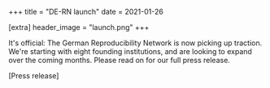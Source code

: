 +++
title = "DE-RN launch"
date = 2021-01-26

[extra]
header_image = "launch.png"
+++

It's official: The German Reproducibility Network is now picking up traction. We're starting with eight founding institutions, and are looking to expand over the coming months. Please read on for our full press release.

<!-- more -->

[Press release]
